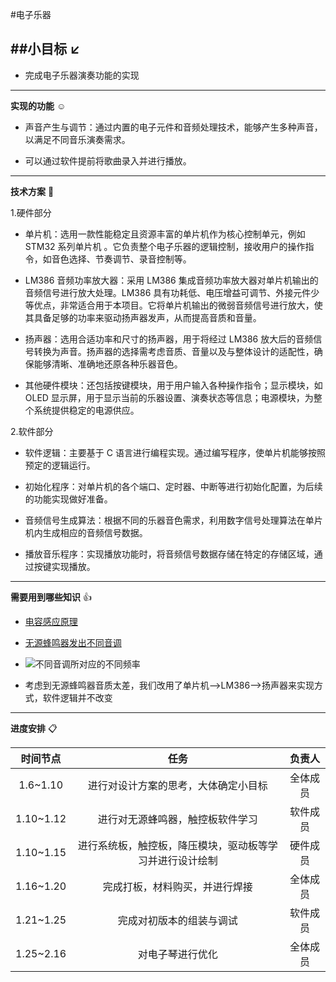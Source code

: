 #电子乐器

##小目标 ↙️
---
- 完成电子乐器演奏功能的实现

---
**实现的功能** ☺️
- 声音产生与调节：通过内置的电子元件和音频处理技术，能够产生多种声音，以满足不同音乐演奏需求。

- 可以通过软件提前将歌曲录入并进行播放。
---
**技术方案** 🐤

1.硬件部分

  - 单片机：选用一款性能稳定且资源丰富的单片机作为核心控制单元，例如 STM32 系列单片机 。它负责整个电子乐器的逻辑控制，接收用户的操作指令，如音色选择、节奏调节、录音控制等。

  - LM386 音频功率放大器：采用 LM386 集成音频功率放大器对单片机输出的音频信号进行放大处理。LM386 具有功耗低、电压增益可调节、外接元件少等优点，非常适合用于本项目。它将单片机输出的微弱音频信号进行放大，使其具备足够的功率来驱动扬声器发声，从而提高音质和音量。
  
  - 扬声器：选用合适功率和尺寸的扬声器，用于将经过 LM386 放大后的音频信号转换为声音。扬声器的选择需考虑音质、音量以及与整体设计的适配性，确保能够清晰、准确地还原各种乐器音色。

  - 其他硬件模块：还包括按键模块，用于用户输入各种操作指令；显示模块，如 OLED 显示屏，用于显示当前的乐器设置、演奏状态等信息；电源模块，为整个系统提供稳定的电源供应。

2.软件部分

  - 软件逻辑：主要基于 C 语言进行编程实现。通过编写程序，使单片机能够按照预定的逻辑运行。

  - 初始化程序：对单片机的各个端口、定时器、中断等进行初始化配置，为后续的功能实现做好准备。
  
  - 音频信号生成算法：根据不同的乐器音色需求，利用数字信号处理算法在单片机内生成相应的音频信号数据。
  
  - 播放音乐程序：实现播放功能时，将音频信号数据存储在特定的存储区域，通过按键实现播放。
---
**需要用到哪些知识** :+1:
- [电容感应原理](https://www.bilibili.com/video/BV1JT411W7yK/?spm_id_from=333.337.search-card.all.click&vd_source=66d46cac70b159a46fcaf83b186b2c78)

- [无源蜂鸣器发出不同音调](https://blog.csdn.net/Coin_Collecter/article/details/134907957?sharetype=blog&shareId=134907957&sharerefer=APP&sharesource=2401_87972226&sharefrom=link)

- ![不同音调所对应的不同频率](https://github.com/user-attachments/assets/0d435d3e-dcca-4e48-a0b1-13bdeb7f830f)

- 考虑到无源蜂鸣器音质太差，我们改用了单片机-->LM386-->扬声器来实现方式，软件逻辑并不改变
---
**进度安排** :clipboard:

|时间节点|任务|负责人|
|:-------:|:---------------------------------------------------:|:-----:|
|1.6~1.10|进行对设计方案的思考，大体确定小目标|全体成员|
|1.10~1.12|进行对无源蜂鸣器，触控板软件学习|软件成员|
|1.10~1.15|进行系统板，触控板，降压模块，驱动板等学习并进行设计绘制|硬件成员|
|1.16~1.20|完成打板，材料购买，并进行焊接|全体成员|
|1.21~1.25|完成对初版本的组装与调试|软件成员|
|1.25~2.16|对电子琴进行优化|全体成员|

